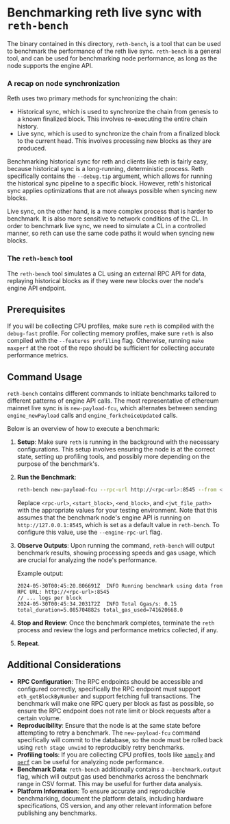 # Benchmarking reth live sync with `reth-bench`

The binary contained in this directory, `reth-bench`, is a tool that can be used to benchmark the performance of the reth live sync. `reth-bench` is a general tool, and can be used for benchmarking node performance, as long as the node supports the engine API.

### A recap on node synchronization
Reth uses two primary methods for synchronizing the chain:
 * Historical sync, which is used to synchronize the chain from genesis to a known finalized block. This involves re-executing the entire chain history.
 * Live sync, which is used to synchronize the chain from a finalized block to the current head. This involves processing new blocks as they are produced.

Benchmarking historical sync for reth and clients like reth is fairly easy, because historical sync is a long-running, deterministic process.
Reth specifically contains the `--debug.tip` argument, which allows for running the historical sync pipeline to a specific block.
However, reth's historical sync applies optimizations that are not always possible when syncing new blocks.


Live sync, on the other hand, is a more complex process that is harder to benchmark. It is also more sensitive to network conditions of the CL.
In order to benchmark live sync, we need to simulate a CL in a controlled manner, so reth can use the same code paths it would when syncing new blocks.

### The `reth-bench` tool
The `reth-bench` tool simulates a CL using an external RPC API for data, replaying historical blocks as if they were new blocks over the node's engine API endpoint.

## Prerequisites

If you will be collecting CPU profiles, make sure `reth` is compiled with the `debug-fast` profile.
For collecting memory profiles, make sure `reth` is also compiled with the `--features profiling` flag.
Otherwise, running `make maxperf` at the root of the repo should be sufficient for collecting accurate performance metrics.

## Command Usage

`reth-bench` contains different commands to initiate benchmarks tailored to different patterns of engine API calls.
The most representative of ethereum mainnet live sync is is `new-payload-fcu`, which alternates between sending `engine_newPayload` calls and `engine_forkchoiceUpdated` calls.

Below is an overview of how to execute a benchmark:

 1. **Setup**: Make sure `reth` is running in the background with the necessary configurations. This setup involves ensuring the node is at the correct state, setting up profiling tools, and possibly more depending on the purpose of the benchmark's.
 
 2. **Run the Benchmark**:
    ```bash
    reth-bench new-payload-fcu --rpc-url http://<rpc-url>:8545 --from <start_block> --to <end_block> --jwtsecret <jwt_file_path>
    ```
 
    Replace `<rpc-url>`, `<start_block>`, `<end_block>`, and `<jwt_file_path>` with the appropriate values for your testing environment.
    Note that this assumes that the benchmark node's engine API is running on `http://127.0.0.1:8545`, which is set as a default value in `reth-bench`. To configure this value, use the `--engine-rpc-url` flag.
 
 3. **Observe Outputs**: Upon running the command, `reth-bench` will output benchmark results, showing processing speeds and gas usage, which are crucial for analyzing the node's performance.
 
    Example output:
    ```
    2024-05-30T00:45:20.806691Z  INFO Running benchmark using data from RPC URL: http://<rpc-url>:8545
    // ... logs per block
    2024-05-30T00:45:34.203172Z  INFO Total Ggas/s: 0.15 total_duration=5.085704882s total_gas_used=741620668.0
    ```
 
 4. **Stop and Review**: Once the benchmark completes, terminate the `reth` process and review the logs and performance metrics collected, if any.
 5. **Repeat**.

## Additional Considerations

- **RPC Configuration**: The RPC endpoints should be accessible and configured correctly, specifically the RPC endpoint must support `eth_getBlockByNumber` and support fetching full transactions. The benchmark will make one RPC query per block as fast as possible, so ensure the RPC endpoint does not rate limit or block requests after a certain volume.
- **Reproducibility**: Ensure that the node is at the same state before attempting to retry a benchmark. The `new-payload-fcu` command specifically will commit to the database, so the node must be rolled back using `reth stage unwind` to reproducibly retry benchmarks.
- **Profiling tools**: If you are collecting CPU profiles, tools like [`samply`](https://github.com/mstange/samply) and [`perf`](https://perf.wiki.kernel.org/index.php/Main_Page) can be useful for analyzing node performance.
- **Benchmark Data**: `reth-bench` additionally contains a `--benchmark.output` flag, which will output gas used benchmarks across the benchmark range in CSV format. This may be useful for further data analysis.
- **Platform Information**: To ensure accurate and reproducible benchmarking, document the platform details, including hardware specifications, OS version, and any other relevant information before publishing any benchmarks.

